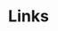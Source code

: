 ---
title: Links
links:
  - title: GitHub
    description: My Github profile
    website: https://github.com/coolcrafter78
    image: https://github.githubassets.com/images/modules/logos_page/GitHub-Mark.png
menu:
    main: 
        weight: 4
        params:
            icon: link

comments: false
---